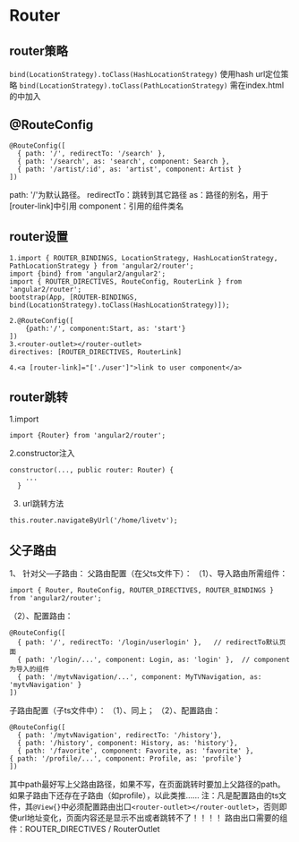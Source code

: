 #  Router
##  router策略
``bind(LocationStrategy).toClass(HashLocationStrategy)`` 使用hash url定位策略
``bind(LocationStrategy).toClass(PathLocationStrategy)`` 需在index.html的<head>中加入<base href="/">

##  @RouteConfig
```
@RouteConfig([
  { path: '/', redirectTo: '/search' },
  { path: '/search', as: 'search', component: Search },
  { path: '/artist/:id', as: 'artist', component: Artist }
])
```
path: '/'为默认路径。
redirectTo：跳转到其它路径
as：路径的别名，用于[router-link]中引用
component：引用的组件类名

## router设置
```
1.import { ROUTER_BINDINGS, LocationStrategy, HashLocationStrategy, PathLocationStrategy } from 'angular2/router';
import {bind} from 'angular2/angular2';
import { ROUTER_DIRECTIVES, RouteConfig, RouterLink } from 'angular2/router';
bootstrap(App, [ROUTER-BINDINGS, bind(LocationStrategy).toClass(HashLocationStrategy)]);

2.@RouteConfig([
    {path:'/', component:Start, as: 'start'}
])
3.<router-outlet></router-outlet>
directives: [ROUTER_DIRECTIVES, RouterLink]

4.<a [router-link]="['./user']">link to user component</a>
```

##  router跳转
1.import
```
import {Router} from 'angular2/router';
```

2.constructor注入
```
constructor(..., public router: Router) {
    ...
  }
```

3. url跳转方法
```
this.router.navigateByUrl('/home/livetv');
```

##  父子路由
1、  针对父—子路由：
父路由配置（在父ts文件下）：
  （1）、导入路由所需组件：
```
import { Router, RouteConfig, ROUTER_DIRECTIVES, ROUTER_BINDINGS } from 'angular2/router';
```
  （2）、配置路由：
```
@RouteConfig([
  { path: '/', redirectTo: '/login/userlogin' },   // redirectTo默认页面
  { path: '/login/...', component: Login, as: 'login' },  // component为导入的组件
  { path: '/mytvNavigation/...', component: MyTVNavigation, as: 'mytvNavigation' }
])
```
子路由配置（子ts文件中）：
  （1）、同上；
  （2）、配置路由：
```
@RouteConfig([
  { path: '/mytvNavigation', redirectTo: '/history'},
  { path: '/history', component: History, as: 'history'},
  { path: '/favorite', component: Favorite, as: 'favorite' },
{ path: '/profile/...', component: Profile, as: 'profile'}
])
```

其中path最好写上父路由路径，如果不写，在页面跳转时要加上父路径的path。
如果子路由下还存在子路由（如profile），以此类推……
注：凡是配置路由的ts文件，其``@View{}``中必须配置路由出口``<router-outlet></router-outlet>``，否则即使url地址变化，页面内容还是显示不出或者跳转不了！！！！
路由出口需要的组件：ROUTER_DIRECTIVES / RouterOutlet
